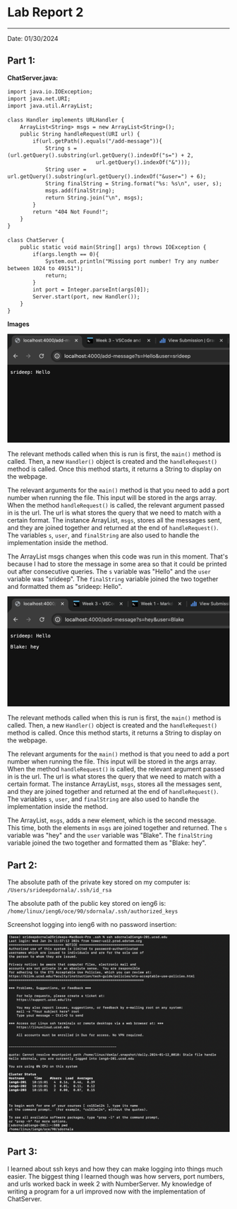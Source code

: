 # Lab Report 2
---
Date: 01/30/2024

## Part 1:

**ChatServer.java:**

    import java.io.IOException;
    import java.net.URI;
    import java.util.ArrayList;

    class Handler implements URLHandler {
    	ArrayList<String> msgs = new ArrayList<String>();
        public String handleRequest(URI url) {
            if(url.getPath().equals("/add-message")){
                String s = (url.getQuery().substring(url.getQuery().indexOf("s=") + 2, 
                                url.getQuery().indexOf("&")));
                String user = url.getQuery().substring(url.getQuery().indexOf("&user=") + 6);
                String finalString = String.format("%s: %s\n", user, s);
                msgs.add(finalString);
                return String.join("\n", msgs);
            }
            return "404 Not Found!";
        }
    }

    class ChatServer {
        public static void main(String[] args) throws IOException {
            if(args.length == 0){
                System.out.println("Missing port number! Try any number between 1024 to 49151");
                return;
            }
            int port = Integer.parseInt(args[0]);
            Server.start(port, new Handler());
        }
    }

**Images**

![alt_text](image1.png)

The relevant methods called when this is run is first, the `main()` method is called. Then, a new `Handler()` object is created and the `handleRequest()` method is called. Once this method starts, it returns a String to display on the webpage.

The relevant arguments for the `main()` method is that you need to add a port number when running the file. This input will be stored in the args array. When the method `handleRequest()` is called, the relevant argument passed in is the url. The url is what stores the query that we need to match with a certain format. The instance ArrayList, `msgs`, stores all the messages sent, and they are joined together and returned at the end of `handleRequest()`. The variables `s`, `user`, and `finalString` are also used to handle the implementation inside the method.

The ArrayList msgs changes when this code was run in this moment. That's because I had to store the message in some area so that it could be printed out after consecutive queries. The `s` variable was "Hello" and the `user` variable was "srideep". The `finalString` variable joined the two together and formatted them as "srideep: Hello".

![alt_text](image.png)

The relevant methods called when this is run is first, the `main()` method is called. Then, a new `Handler()` object is created and the `handleRequest()` method is called. Once this method starts, it returns a String to display on the webpage.

The relevant arguments for the `main()` method is that you need to add a port number when running the file. This input will be stored in the args array. When the method `handleRequest()` is called, the relevant argument passed in is the url. The url is what stores the query that we need to match with a certain format. The instance ArrayList, `msgs`, stores all the messages sent, and they are joined together and returned at the end of `handleRequest()`. The variables `s`, `user`, and `finalString` are also used to handle the implementation inside the method.

The ArrayList, `msgs`, adds a new element, which is the second message. This time, both the elements in `msgs` are joined together and returned. The `s` variable was "hey" and the `user` variable was "Blake". The `finalString` variable joined the two together and formatted them as "Blake: hey".

## Part 2:

The absolute path of the private key stored on my computer is: `/Users/srideepdornala/.ssh/id_rsa`

The absolute path of the public key stored on ieng6 is: `/home/linux/ieng6/oce/90/sdornala/.ssh/authorized_keys`

Screenshot logging into ieng6 with no password insertion:

![alt_text](image3.png)

## Part 3:

I learned about ssh keys and how they can make logging into things much easier. The biggest thing I learned though was how servers, port numbers, and urls worked back in week 2 with NumberServer. My knowledge of writing a program for a url improved now with the implementation of ChatServer.
